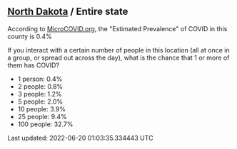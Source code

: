 
## [North Dakota](/united-states/north-dakota) / Entire state

According to [MicroCOVID.org](http://microcovid.org),
the "Estimated Prevalence" of COVID in this county is 0.4%

If you interact with a certain number of people in this location
(all at once in a group, or spread out across the day), what is the chance that
1 or more of them has COVID?

- 1 person: 0.4%
- 2 people: 0.8%
- 3 people: 1.2%
- 5 people: 2.0%
- 10 people: 3.9%
- 25 people: 9.4%
- 100 people: 32.7%

Last updated: 2022-06-20 01:03:35.334443 UTC
